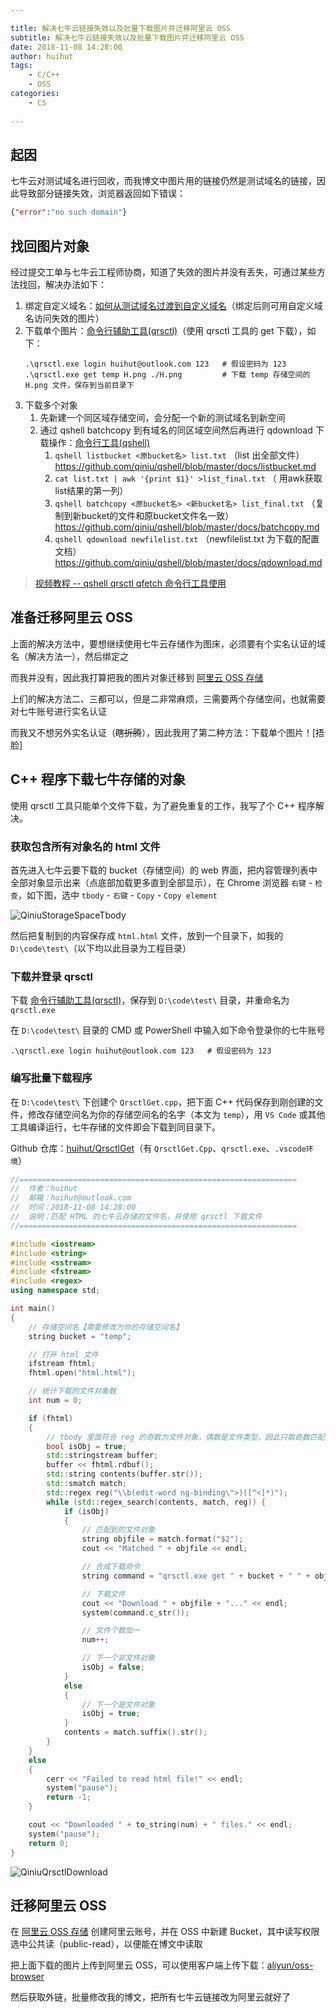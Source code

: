 ```yaml
---

title: 解决七牛云链接失效以及批量下载图片并迁移阿里云 OSS
subtitle: 解决七牛云链接失效以及批量下载图片并迁移阿里云 OSS
date: 2018-11-08 14:28:00
author: huihut
tags:
	- C/C++
	- OSS
categories: 
	- CS
	
---
```



## 起因

七牛云对测试域名进行回收，而我博文中图片用的链接仍然是测试域名的链接，因此导致部分链接失效，浏览器返回如下错误：

```json
{"error":"no such domain"}
```

<!-- more -->

## 找回图片对象

经过提交工单与七牛云工程师协商，知道了失效的图片并没有丢失，可通过某些方法找回，解决办法如下：

1. 绑定自定义域名：[如何从测试域名过渡到自定义域名](https://developer.qiniu.com/kodo/kb/5158/how-to-transition-from-test-domain-name-to-a-custom-domain-name)（绑定后则可用自定义域名访问失效的图片）
2. 下载单个图片：[命令行辅助工具(qrsctl)](https://developer.qiniu.com/kodo/tools/1300/qrsctl)（使用 qrsctl 工具的 get 下载），如下：
    ```
    .\qrsctl.exe login huihut@outlook.com 123   # 假设密码为 123
    .\qrsctl.exe get temp H.png ./H.png         # 下载 temp 存储空间的 H.png 文件，保存到当前目录下
    ```
3. 下载多个对象
    1. 先新建一个同区域存储空间，会分配一个新的测试域名到新空间
    2. 通过 qshell batchcopy 到有域名的同区域空间然后再进行 qdownload 下载操作：[命令行工具(qshell)](https://developer.qiniu.com/kodo/tools/1302/qshell)
        1. `qshell listbucket <原bucket名> list.txt` （list 出全部文件）  
			<https://github.com/qiniu/qshell/blob/master/docs/listbucket.md>
        2. `cat list.txt | awk '{print $1}' >list_final.txt` （ 用awk获取list结果的第一列）
        3. `qshell batchcopy <原bucket名> <新bucket名> list_final.txt` （复制到新bucket的文件和原bucket文件名一致）  
			<https://github.com/qiniu/qshell/blob/master/docs/batchcopy.md>
        4. `qshell qdownload newfilelist.txt` （newfilelist.txt 为下载的配置文档）  
			<https://github.com/qiniu/qshell/blob/master/docs/qdownload.md>

> [视频教程 -- qshell qrsctl qfetch 命令行工具使用](https://developer.qiniu.com/kodo/kb/3858/video-of-how-to-use-qrs-tools)

## 准备迁移阿里云 OSS

上面的解决方法中，要想继续使用七牛云存储作为图床，必须要有个实名认证的域名（解决方法一），然后绑定之

而我并没有，因此我打算把我的图片对象迁移到 [阿里云 OSS 存储](https://cn.aliyun.com/product/oss)

上们的解决方法二、三都可以，但是二非常麻烦，三需要两个存储空间，也就需要对七牛账号进行实名认证

而我又不想另外实名认证（~~瞎折腾~~），因此我用了第二种方法：下载单个图片！[捂脸]

## C++ 程序下载七牛存储的对象

使用 qrsctl 工具只能单个文件下载，为了避免重复的工作，我写了个 C++ 程序解决。

### 获取包含所有对象名的 html 文件

首先进入七牛云要下载的 bucket（存储空间）的 web 界面，把内容管理列表中全部对象显示出来（点底部加载更多直到全部显示），在 Chrome 浏览器 `右键` - `检查`，如下图，选中 `tbody` - `右键` - `Copy` - `Copy element`

![QiniuStorageSpaceTbody](https://huihut-img.oss-cn-shenzhen.aliyuncs.com/QiniuStorageSpaceTbody.png)

然后把复制到的内容保存成 `html.html` 文件，放到一个目录下，如我的 `D:\code\test\`（以下均以此目录为工程目录）

### 下载并登录 qrsctl

下载 [命令行辅助工具(qrsctl)](https://developer.qiniu.com/kodo/tools/1300/qrsctl)，保存到 `D:\code\test\` 目录，并重命名为 `qrsctl.exe`

在 `D:\code\test\` 目录的 CMD 或 PowerShell 中输入如下命令登录你的七牛账号

```
.\qrsctl.exe login huihut@outlook.com 123   # 假设密码为 123
```

### 编写批量下载程序

在 `D:\code\test\` 下创建个 `QrsctlGet.cpp`，把下面 C++ 代码保存到刚创建的文件，修改存储空间名为你的存储空间名的名字（本文为 `temp`），用 `VS Code` 或其他工具编译运行，七牛存储的文件即会下载到同目录下。

Github 仓库：[huihut/QrsctlGet](https://github.com/huihut/QrsctlGet)（有 `QrsctlGet.Cpp`、`qrsctl.exe`、`.vscode环境`）

```cpp
//==============================================================
//  作者：huihut
//  邮箱：huihut@outlook.com
//  时间：2018-11-08 14:28:00
//  说明：匹配 HTML 的七牛云存储的文件名，并使用 qrsctl 下载文件
//==============================================================

#include <iostream>
#include <string>
#include <sstream>
#include <fstream>
#include <regex>
using namespace std;

int main()
{
	// 存储空间名【需要修改为你的存储空间名】
	string bucket = "temp";

	// 打开 html 文件
	ifstream fhtml;
	fhtml.open("html.html");

	// 统计下载的文件对象数
	int num = 0;

	if (fhtml)
	{
		// tbody 里面符合 reg 的奇数为文件对象，偶数是文件类型，因此只取奇数匹配项
		bool isObj = true;
		std::stringstream buffer;
		buffer << fhtml.rdbuf();
		std::string contents(buffer.str());
		std::smatch match;
		std::regex reg("\\b(edit-word ng-binding\">)([^<]*)");
		while (std::regex_search(contents, match, reg)) {
			if (isObj)
			{
				// 匹配到的文件对象
				string objfile = match.format("$2");
				cout << "Matched " + objfile << endl;

				// 合成下载命令
				string command = "qrsctl.exe get " + bucket + " " + objfile + " ./" + objfile;

				// 下载文件
				cout << "Download " + objfile + "..." << endl;
				system(command.c_str());

				// 文件个数加一
				num++;

				// 下一个非文件对象
				isObj = false;
			}
			else
			{
				// 下一个是文件对象
				isObj = true;
			}
			contents = match.suffix().str();
		}
	}
	else
	{
		cerr << "Failed to read html file!" << endl;
		system("pause");
		return -1;
	}

	cout << "Downloaded " + to_string(num) + " files." << endl;
	system("pause");
	return 0;
}
```

![QiniuQrsctlDownload](https://huihut-img.oss-cn-shenzhen.aliyuncs.com/QiniuQrsctlDownload.png)

## 迁移阿里云 OSS

在 [阿里云 OSS 存储](https://cn.aliyun.com/product/oss) 创建阿里云账号，并在 OSS 中新建 Bucket，其中读写权限选中公共读（public-read），以便能在博文中读取

把上面下载的图片上传到阿里云 OSS，可以使用客户端上传下载：[aliyun/oss-browser](https://github.com/aliyun/oss-browser)

然后获取外链，批量修改我的博文，把所有七牛云链接改为阿里云就好了